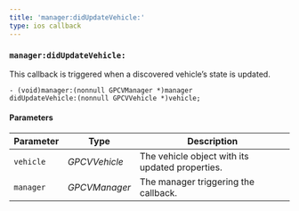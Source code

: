 ```yaml
---
title: 'manager:didUpdateVehicle:'
type: ios callback
---
```


### `manager:didUpdateVehicle:`

This callback is triggered when a discovered vehicle’s state is updated.

```objective_c
- (void)manager:(nonnull GPCVManager *)manager 
didUpdateVehicle:(nonnull GPCVVehicle *)vehicle;
```

#### Parameters


Parameter | Type | Description 
----|----|----
`vehicle` | *GPCVVehicle* | The vehicle object with its updated properties. 
`manager` | *GPCVManager* | The manager triggering the callback.  
